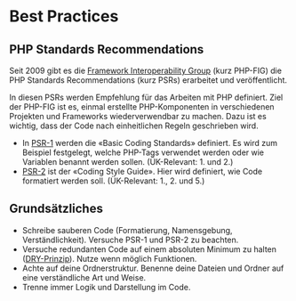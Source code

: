 # Best Practices

## PHP Standards Recommendations

Seit 2009 gibt es die [Framework Interoperability Group](http://www.php-fig.org/) (kurz PHP-FIG) die PHP Standards Recommendations (kurz PSRs) erarbeitet und veröffentlicht.

In diesen PSRs werden Empfehlung für das Arbeiten mit PHP definiert.
Ziel der PHP-FIG ist es, einmal erstellte PHP-Komponenten in verschiedenen Projekten und Frameworks wiederverwendbar zu machen. Dazu ist es wichtig, dass der Code nach einheitlichen Regeln geschrieben wird.


* In [PSR-1](http://www.php-fig.org/psr/psr-1/) werden die «Basic Coding Standards» definiert. Es wird zum Beispiel festgelegt, welche PHP-Tags verwendet werden oder wie Variablen benannt werden sollen. (ÜK-Relevant: 1. und 2.)
* [PSR-2](http://www.php-fig.org/psr/psr-2/) ist der «Coding Style Guide». Hier wird definiert, wie Code formatiert werden soll. (ÜK-Relevant: 1., 2. und 5.)

## Grundsätzliches

* Schreibe sauberen Code (Formatierung, Namensgebung, Verständlichkeit). Versuche PSR-1 und PSR-2 zu beachten.
* Versuche redundanten Code auf einem absoluten Minimum zu halten ([DRY-Prinzip](https://de.wikipedia.org/wiki/Don%E2%80%99t_repeat_yourself)). Nutze wenn möglich Funktionen.
* Achte auf deine Ordnerstruktur. Benenne deine Dateien und Ordner auf eine verständliche Art und Weise.
* Trenne immer Logik und Darstellung im Code.
